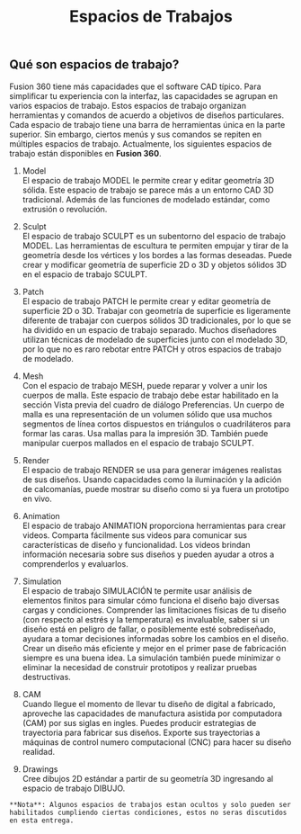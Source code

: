 ﻿---
layout: post
title: Espacios de Trabajos
---
## Qué son espacios de trabajo?
Fusion 360 tiene más capacidades que el software CAD típico. Para simplificar tu experiencia con la interfaz, las capacidades se agrupan en varios espacios de trabajo. Estos espacios de trabajo organizan herramientas y comandos de acuerdo a objetivos de diseños particulares. Cada espacio de trabajo tiene una barra de herramientas única en la parte superior. Sin embargo, ciertos menús y sus comandos se repiten en múltiples espacios de trabajo. Actualmente, los siguientes espacios de trabajo están disponibles en **Fusion 360**.  
  
  1. Model  
  El espacio de trabajo MODEL le permite crear y editar geometría 3D sólida. Este espacio de trabajo se parece más a un entorno CAD 3D tradicional. Además de las funciones de modelado estándar, como extrusión o revolución.  
    
    
  2. Sculpt  
  El espacio de trabajo SCULPT es un subentorno del espacio de trabajo MODEL. Las herramientas de escultura te permiten empujar y tirar de la geometría desde los vértices y los bordes a las formas deseadas. Puede crear y modificar geometría de superficie 2D o 3D y objetos sólidos 3D en el espacio de trabajo SCULPT.  
    
    
  3. Patch  
  El espacio de trabajo PATCH le permite crear y editar geometría de superficie 2D o 3D. Trabajar con geometría de superficie es ligeramente diferente de trabajar con cuerpos sólidos 3D tradicionales, por lo que se ha dividido en un espacio de trabajo separado. Muchos diseñadores utilizan técnicas de modelado de superficies junto con el modelado 3D, por lo que no es raro rebotar entre PATCH y otros espacios de trabajo de modelado.  
    
    
  4. Mesh  
  Con el espacio de trabajo MESH, puede reparar y volver a unir los cuerpos de malla. Este espacio de trabajo debe estar habilitado en la sección Vista previa del cuadro de diálogo Preferencias. Un cuerpo de malla es una representación de un volumen sólido que usa muchos segmentos de línea cortos dispuestos en triángulos o cuadriláteros para formar las caras. Usa mallas para la impresión 3D. También puede manipular cuerpos mallados en el espacio de trabajo SCULPT.  
    
    
  5. Render  
  El espacio de trabajo RENDER se usa para generar imágenes realistas de sus diseños. Usando capacidades como la iluminación y la adición de calcomanías, puede mostrar su diseño como si ya fuera un prototipo en vivo.  
    
    
  6. Animation  
  El espacio de trabajo ANIMATION proporciona herramientas para crear videos. Comparta fácilmente sus videos para comunicar sus características de diseño y funcionalidad. Los videos brindan información necesaria sobre sus diseños y pueden ayudar a otros a comprenderlos y evaluarlos.  
    
    
  7. Simulation  
  El espacio de trabajo SIMULACIÓN te permite usar análisis de elementos finitos para simular cómo funciona el diseño bajo diversas cargas y condiciones. Comprender las limitaciones físicas de tu diseño (con respecto al estrés y la temperatura) es invaluable, saber si un diseño está en peligro de fallar, o posiblemente esté sobrediseñado, ayudara a tomar decisiones informadas sobre los cambios en el diseño. Crear un diseño más eficiente y mejor en el primer pase de fabricación siempre es una buena idea. La simulación también puede minimizar o eliminar la necesidad de construir prototipos y realizar pruebas destructivas.  
    
    
  8. CAM  
  Cuando llegue el momento de llevar tu diseño de digital a fabricado, aproveche las capacidades de manufactura asistida por computadora (CAM) por sus siglas en ingles. Puedes producir estrategias de trayectoria para fabricar sus diseños. Exporte sus trayectorias a máquinas de control numero computacional (CNC) para hacer su diseño realidad.  
    
    
  9. Drawings  
  Cree dibujos 2D estándar a partir de su geometría 3D ingresando al espacio de trabajo DIBUJO.  
  
    
    **Nota**: Algunos espacios de trabajos estan ocultos y solo pueden ser habilitados cumpliendo ciertas condiciones, estos no seras discutidos en esta entrega.  
    